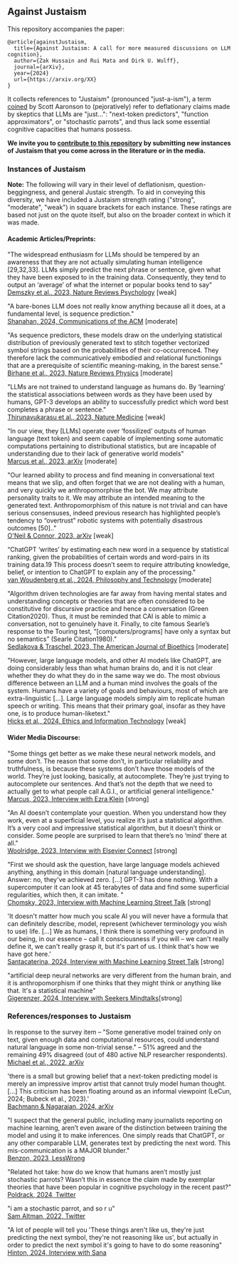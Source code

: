 ## Against Justaism

This repository accompanies the paper:

```
@article{againstJustaism,
  title={Against Justaism: A call for more measured discussions on LLM cognition},
  author={Zak Hussain and Rui Mata and Dirk U. Wulff},
  journal={arXiv},
  year={2024}
  url={https://arxiv.org/XX}
}
```
It collects references to "Justaism" (pronounced "just-a-ism"), a term [coined](https://scottaaronson.blog/?p=7784) by Scott Aaronson to (pejoratively) refer to deflationary claims made by skeptics that LLMs are "just...": "next-token predictors", "function approximators", or "stochastic parrots", and thus lack some
essential cognitive capacities that humans possess.

**We invite you to 
<a href="https://github.com/Zak-Hussain/againstJustaism/issues/new/choose">contribute to this repository</a> by submitting new instances of Justaism that you come across in the literature or in the media.**

### Instances of Justaism

**Note:** The following will vary in their level of deflationism, question-beggingness, and general Justaic strength. To aid in 
conveying this diversity, we have included a Justaism strength rating ("strong", "moderate", "weak") in square brackets 
for each instance. These ratings are based not just on the quote itself, but also on the broader context in which it was made.

#### Academic Articles/Preprints:

"The widespread enthusiasm for LLMs should be tempered by an awareness that they are not actually simulating human intelligence [29,32,33]. LLMs simply predict the next phrase or sentence, given what they have been exposed to in the training data. Consequently, they tend to output an ‘average’ of what the internet or popular books tend to say"<br>
[Demszky et al., 2023, Nature Reviews Psychology](https://doi.org/10.1038/s44159-023-00241-5) [weak]

"A bare-bones LLM does not really know anything because all it does, at a fundamental level, is sequence prediction."<br>
[Shanahan, 2024, Communications of the ACM](https://dx.doi.org/10.1145/3624724) [moderate]

"As sequence predictors, these models draw on the underlying statistical distribution of previously generated text to stitch together vectorized symbol strings based on the probabilities of their co-occurrence4. They therefore lack the communicatively embodied and relational functionings that are a prerequisite of scientific meaning-making, in the barest sense."<br>
[Birhane et al., 2023, Nature Reviews Physics](https://doi.org/10.1038/s42254-023-00581-4) [moderate]

"LLMs are not trained to understand language as humans do. By ‘learning’ the statistical associations between words as they have been used by humans, GPT-3 develops an ability to successfully predict which word best completes a phrase or sentence."<br>
[Thirunavukarasu et al., 2023, Nature Medicine](https://doi.org/10.1038/s41591-023-02448-8) [weak]

"In our view, they [LLMs] operate over ‘fossilized’ outputs of human language (text token) and seem capable of implementing some automatic computations pertaining to distributional statistics, but are incapable of understanding due to their lack of generative world models"<br>
[Marcus et al., 2023, arXiv](https://doi.org/10.48550/arXiv.2308.00109) [moderate]

"Our learned ability to process and find meaning in conversational text
means that we slip, and often forget that we are not dealing with a human, and
very quickly we anthropomorphise the bot. We may attribute personality traits
to it. We may attribute an intended meaning to the generated text. Anthropomorphism of this nature is not trivial and can have serious consensuses, indeed
previous research has highlighted people’s tendency to “overtrust” robotic systems with potentially disastrous outcomes [50].." <br>
[O'Neil & Connor, 2023, arXiv](https://doi.org/10.48550/arXiv.2307.04821) [weak]

“ChatGPT ‘writes’ by estimating each new word in a sequence by statistical ranking, given the probabilities of certain words and word-pairs in its training data.19 This process doesn’t seem to require attributing knowledge, belief, or intention to ChatGPT to explain any of the processing." <br>
[van Woudenberg et al., 2024, Philosophy and Technology](https://doi.org/10.1007/s13347-024-00715-1) [moderate]

"Algorithm driven technologies are far away from having mental states and understanding concepts or theories that are often considered to be constitutive for discursive practice and hence a conversation (Green Citation2020). Thus, it must be reminded that CAI is able to mimic a conversation, not to genuinely have it. Finally, to cite famous Searle’s response to the Touring test, “[computers/programs] have only a syntax but no semantics” (Searle Citation1980)."<br>
[Sedlakova & Traschel, 2023, The American Journal of Bioethics](https://doi.org/10.1080/15265161.2022.2048739) [moderate]

"However, large language models, and other AI models like ChatGPT, are doing considerably less than what human brains do, and it is not clear whether they do what they do in the same way we do. The most obvious difference between an LLM and a human mind involves the goals of the system. Humans have a variety of goals and behaviours, most of which are extra-linguistic [...]. Large language models simply aim to replicate human speech or writing. This means that their primary goal, insofar as they have one, is to produce human-liketext." <br>
[Hicks et al., 2024, Ethics and Information Technology](https://doi.org/10.1007/s10676-024-09775-5) [weak]

#### Wider Media Discourse:

"Some things get better as we make these neural network models, and some don’t. The reason that some don’t, in particular reliability and truthfulness, is because these systems don’t have those models of the world. They’re just looking, basically, at autocomplete. They’re just trying to autocomplete our sentences. And that’s not the depth that we need to actually get to what people call A.G.I., or artificial general intelligence."<br>
[Marcus, 2023, Interview with Ezra Klein](https://www.nytimes.com/2023/01/06/podcasts/transcript-ezra-klein-interviews-gary-marcus.html) [strong]

"An AI doesn’t contemplate your question. When you understand how they work, even at a superficial level, you realize it’s just a statistical algorithm. It’s a very cool and impressive statistical algorithm, but it doesn’t think or consider. Some people are surprised to learn that there’s no ‘mind’ there at all."<br>
[Woolridge, 2023, Interview with Elsevier Connect](https://www.elsevier.com/connect/with-the-rise-of-llms-what-should-we-really-be-concerned-about) [strong]

"First we should ask the question, have large language models achieved anything, anything in this domain [natural language understanding]. Answer: no, they've achieved zero. [...] GPT-3 has done nothing. With a supercomputer it can look at 45 terabytes of data and find some superficial regularities, which then, it can imitate. "<br>
[Chomsky, 2023, Interview with Machine Learning Street Talk](https://www.youtube.com/watch?v=axuGfh4UR9Q) [strong]

'It doesn't matter how much you scale AI you will never have a formula that can definitely describe, model, represent (whichever terminology
you wish to use) life. [...] We as humans, I think there is something very profound in our being, in our essence – call it consciousness if you will – we can't really define
it, we can't really grasp it, but it's part of us. I think that's how we have got here.' <br>
[Santacaterina, 2024, Interview with Machine Learning Street Talk](https://www.youtube.com/watch?v=USpbuZ22kOI) [strong]

"artificial deep neural networks are very different from the human brain, and it is anthropomorphism if one thinks that they might think or anything like that. It's a statistical machine"<br>
[Gigerenzer, 2024, Interview with Seekers Mindtalks](https://www.youtube.com/watch?v=BL1af5sJjdg)[strong]

### References/responses to Justaism 

In response to the survey item – "Some generative model trained only on text, given enough data and computational resources, could understand natural
language in some non-trivial sense." – 51% agreed and the remaining 49% disagreed (out of 480 active NLP researcher respondents).<br>
[Michael et al., 2022, arXiv](https://doi.org/10.48550/arXiv.2208.12852)

'there is a small but growing belief that a next-token predicting model is merely an impressive improv artist that cannot truly model human thought. [...] This criticism has been floating around as an informal viewpoint (LeCun, 2024; Bubeck et al., 2023).'<br>
[Bachmann & Nagarajan, 2024, arXiv](https://doi.org/10.48550/arXiv.2403.06963) 

"I suspect that the general public, including many journalists reporting on machine learning, aren’t even aware of the distinction between training the model and using it to make inferences. One simply reads that ChatGPT, or any other comparable LLM, generates text by predicting the next word. This mis-communication is a MAJOR blunder." <br>
[Benzon, 2023, LessWrong](https://www.lesswrong.com/posts/sbaQv8zmRncpmLNKv/the-idea-that-chatgpt-is-simply-predicting-the-next-word-is)

"Related hot take: how do we know that humans aren’t mostly just stochastic parrots? Wasn’t this in essence the claim made by exemplar theories that have been popular in cognitive psychology in the recent past?"<br>
[Poldrack, 2024,  Twitter](https://twitter.com/russpoldrack/status/1789131984603926971)

"i am a stochastic parrot, and so r u"<br>
[Sam Altman, 2022, Twitter](https://x.com/sama/status/1599471830255177728?lang=en)

"A lot of people will tell you 'These things aren't like us, they're just predicting the next symbol, they're not reasoning like us', but actually in order to predict the next symbol it's going to have to do some reasoning"<br>
[Hinton, 2024, Interview with Sana](https://www.youtube.com/watch?v=n4IQOBka8bc&list=WL&index=2&t=3s)
